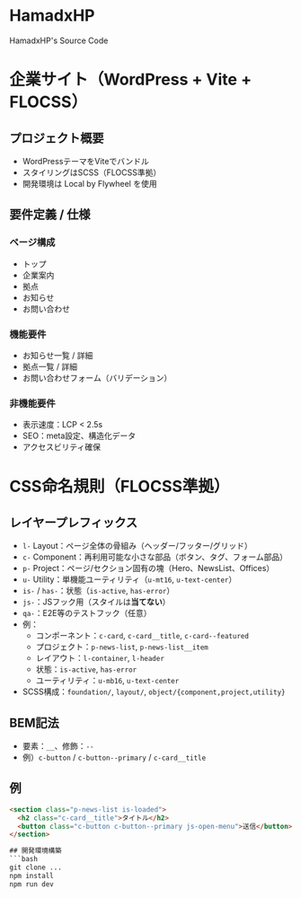 # HamadxHP
HamadxHP's Source Code

# 企業サイト（WordPress + Vite + FLOCSS）

## プロジェクト概要
- WordPressテーマをViteでバンドル
- スタイリングはSCSS（FLOCSS準拠）
- 開発環境は Local by Flywheel を使用

## 要件定義 / 仕様
### ページ構成
- トップ
- 企業案内
- 拠点
- お知らせ
- お問い合わせ

### 機能要件
- お知らせ一覧 / 詳細
- 拠点一覧 / 詳細
- お問い合わせフォーム（バリデーション）

### 非機能要件
- 表示速度：LCP < 2.5s
- SEO：meta設定、構造化データ
- アクセスビリティ確保

# CSS命名規則（FLOCSS準拠）

## レイヤープレフィックス
- `l-` Layout：ページ全体の骨組み（ヘッダー/フッター/グリッド）
- `c-` Component：再利用可能な小さな部品（ボタン、タグ、フォーム部品）
- `p-` Project：ページ/セクション固有の塊（Hero、NewsList、Offices）
- `u-` Utility：単機能ユーティリティ（`u-mt16`, `u-text-center`）
- `is-` / `has-`：状態（`is-active`, `has-error`）
- `js-`：JSフック用（スタイルは**当てない**）
- `qa-`：E2E等のテストフック（任意）
- 例：
  - コンポーネント：`c-card`, `c-card__title`, `c-card--featured`
  - プロジェクト：`p-news-list`, `p-news-list__item`
  - レイアウト：`l-container`, `l-header`
  - 状態：`is-active`, `has-error`
  - ユーティリティ：`u-mb16`, `u-text-center`
- SCSS構成：`foundation/`, `layout/`, `object/{component,project,utility}`

## BEM記法
- 要素：`__`、修飾：`--`
- 例）`c-button` / `c-button--primary` / `c-card__title`

## 例
```html
<section class="p-news-list is-loaded">
  <h2 class="c-card__title">タイトル</h2>
  <button class="c-button c-button--primary js-open-menu">送信</button>
</section>

## 開発環境構築
```bash
git clone ...
npm install
npm run dev
